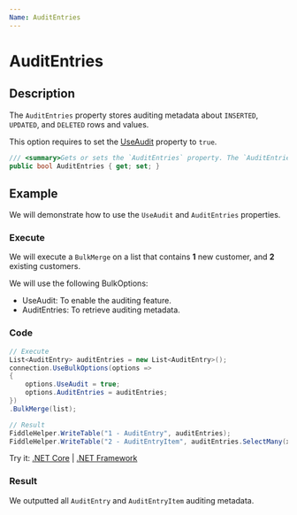 ```yaml
---
Name: AuditEntries
---
```


# AuditEntries

## Description

The `AuditEntries` property stores auditing metadata about `INSERTED`, `UPDATED`, and `DELETED` rows and values.

This option requires to set the [UseAudit](use-audit.md) property to `true`.

```csharp
/// <summary>Gets or sets the `AuditEntries` property. The `AuditEntries` property stores auditing metadata about `INSERTED`, `UPDATED`, and `DELETED` rows and values. This option requires to set the [UseAudit](use-audit.md) property to `true`.</summary>
public bool AuditEntries { get; set; }
```

## Example

We will demonstrate how to use the `UseAudit` and `AuditEntries` properties.

### Execute

We will execute a `BulkMerge` on a list that contains **1** new customer, and **2** existing customers.

We will use the following BulkOptions:
- UseAudit: To enable the auditing feature.
- AuditEntries: To retrieve auditing metadata.

### Code

```csharp
// Execute
List<AuditEntry> auditEntries = new List<AuditEntry>(); 
connection.UseBulkOptions(options => 
{ 
    options.UseAudit = true;
    options.AuditEntries = auditEntries; 
})
.BulkMerge(list); 

// Result
FiddleHelper.WriteTable("1 - AuditEntry", auditEntries);
FiddleHelper.WriteTable("2 - AuditEntryItem", auditEntries.SelectMany(x => x.Values));
```

Try it: [.NET Core](https://dotnetfiddle.net/y4w1ZG) | [.NET Framework](https://dotnetfiddle.net/XB5npF)

### Result

We outputted all `AuditEntry` and `AuditEntryItem` auditing metadata.